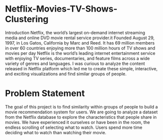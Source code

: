 # Netflix-Movies-TV-Shows-Clustering
Introduction Netflix, the world’s largest on-demand internet streaming media and online DVD movie rental service provider.it Founded August 29, 1997, in Los Gatos, California by Marc and Reed. It has 69 million members in over 60 countries enjoying more than 100 million hours of TV shows and movies per day Netflix is the world’s leading internet entertainment service with enjoying TV series, documentaries, and feature films across a wide variety of genres and languages. I was curious to analyze the content released in Netflix platform which led me to create these simple, interactive, and exciting visualizations and find similar groups of people.
# Problem Statement
The goal of this project is to find similarity within groups of people to build a movie recommendation system for users. We are going to analyze a dataset from the Netflix database to explore the characteristics that people share in movies. We have experienced it ourselves or have been in the room, the endless scrolling of selecting what to watch. Users spend more time deciding what to watch than watching their movie.

